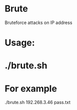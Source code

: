 # Brute
Bruteforce attacks on IP address



# Usage:
# ./brute.sh <victim IP> <directory of password list.txt>

# For example
./brute.sh 192.268.3.46 pass.txt
